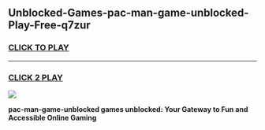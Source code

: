 
## Unblocked-Games-pac-man-game-unblocked-Play-Free-q7zur
<h3>
<a href="https://premium76.site?title=pac-man-game-unblocked&ref=17A">CLICK TO PLAY</a></h3>
<hr>

<h3>
<a href="https://premium76.site?title=pac-man-game-unblocked&ref=17A">CLICK 2 PLAY</a>
  
</h3>

<a href="https://premium76.site?title=pac-man-game-unblocked&ref=17A"><img src="https://clearcache.store/games.png"></a>


**pac-man-game-unblocked games unblocked: Your Gateway to Fun and Accessible Online Gaming**
